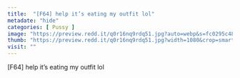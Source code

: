 ```yaml
---
title:  "[F64] help it’s eating my outfit lol"
metadate: "hide"
categories: [ Pussy ]
image: "https://preview.redd.it/q0r16nq9rdq51.jpg?auto=webp&s=fc0295c48bccf9accd30a9a87435ccf3f72cde7d"
thumb: "https://preview.redd.it/q0r16nq9rdq51.jpg?width=1080&crop=smart&auto=webp&s=52c2f72ea942849d7f2156fa93d9b082777ea157"
visit: ""
---
```

[F64] help it’s eating my outfit lol
